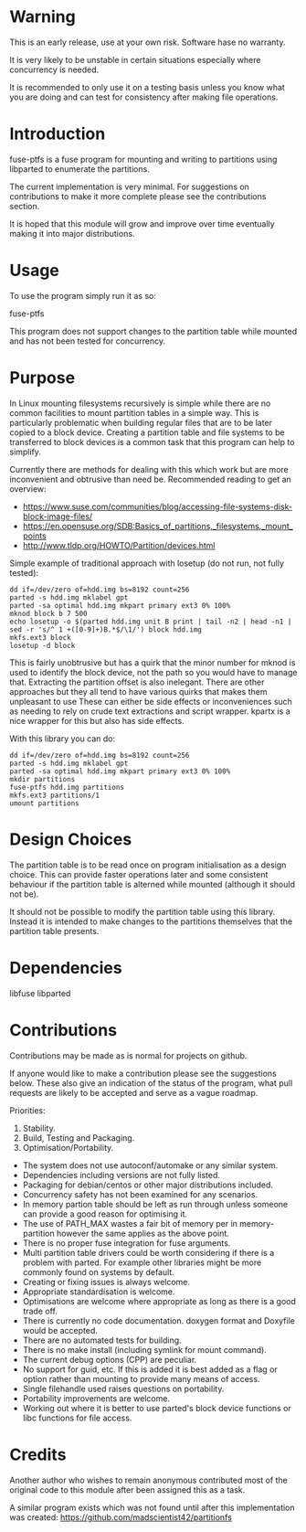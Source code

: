 Warning
=======

This is an early release, use at your own risk. Software hase no warranty.

It is very likely to be unstable in certain situations especially where concurrency is needed.

It is recommended to only use it on a testing basis unless you know what you are doing and can test for consistency after making file operations.

Introduction
============

fuse-ptfs is a fuse program for mounting and writing to partitions using libparted to enumerate the partitions.

The current implementation is very minimal. For suggestions on contributions to make it more complete please see the contributions section.

It is hoped that this module will grow and improve over time eventually making it into major distributions.

Usage
=====

To use the program simply run it as so:

fuse-ptfs <block device or file> <mount point>

This program does not support changes to the partition table while mounted and has not been tested for concurrency.

Purpose
=======

In Linux mounting filesystems recursively is simple while there are no common facilities to mount partition tables in a simple way. This is particularly problematic when building regular files that are to be later copied to a block device. Creating a partition table and file systems to be transferred to block devices is a common task that this program can help to simplify.

Currently there are methods for dealing with this which work but are more inconvenient and obtrusive than need be. Recommended reading to get an overview:

* https://www.suse.com/communities/blog/accessing-file-systems-disk-block-image-files/
* https://en.opensuse.org/SDB:Basics_of_partitions,_filesystems,_mount_points
* http://www.tldp.org/HOWTO/Partition/devices.html

Simple example of traditional approach with losetup (do not run, not fully tested):

    dd if=/dev/zero of=hdd.img bs=8192 count=256
    parted -s hdd.img mklabel gpt
    parted -sa optimal hdd.img mkpart primary ext3 0% 100%
    mknod block b 7 500
    echo losetup -o $(parted hdd.img unit B print | tail -n2 | head -n1 | sed -r 's/^ 1 +([0-9]+)B.*$/\1/') block hdd.img
    mkfs.ext3 block
    losetup -d block

This is fairly unobtrusive but has a quirk that the minor number for mknod is used to identify the block device, not the path so you would have to manage that. Extracting the partition offset is also inelegant. There are other approaches but they all tend to have various quirks that makes them unpleasant to use These can either be side effects or inconveniences such as needing to rely on crude text extractions and script wrapper. kpartx is a nice wrapper for this but also has side effects.

With this library you can do:

    dd if=/dev/zero of=hdd.img bs=8192 count=256
    parted -s hdd.img mklabel gpt
    parted -sa optimal hdd.img mkpart primary ext3 0% 100%
    mkdir partitions
    fuse-ptfs hdd.img partitions
    mkfs.ext3 partitions/1
    umount partitions

Design Choices
==============

The partition table is to be read once on program initialisation as a design choice. This can provide faster operations later and some consistent behaviour if the partition table is alterned while mounted (although it should not be).

It should not be possible to modify the partition table using this library. Instead it is intended to make changes to the partitions themselves that the partition table presents.

Dependencies
============

libfuse
libparted

Contributions
=============

Contributions may be made as is normal for projects on github.

If anyone would like to make a contribution please see the suggestions below. These also give an indication of the status of the program, what pull requests are likely to be accepted and serve as a vague roadmap.

Priorities:

1. Stability.
2. Build, Testing and Packaging.
3. Optimisation/Portability.

* The system does not use autoconf/automake or any similar system.
* Dependencies including versions are not fully listed.
* Packaging for debian/centos or other major distributions included.
* Concurrency safety has not been examined for any scenarios.
* In memory partion table should be left as run through unless someone can provide a good reason for optimising it.
* The use of PATH_MAX wastes a fair bit of memory per in memory-partition however the same applies as the above point.
* There is no proper fuse integration for fuse arguments.
* Multi partition table drivers could be worth considering if there is a problem with parted. For example other libraries might be more commonly found on systems by default.
* Creating or fixing issues is always welcome.
* Appropriate standardisation is welcome.
* Optimisations are welcome where appropriate as long as there is a good trade off.
* There is currently no code documentation. doxygen format and Doxyfile would be accepted.
* There are no automated tests for building.
* There is no make install (including symlink for mount command).
* The current debug options (CPP) are peculiar.
* No support for guid, etc. If this is added it is best added as a flag or option rather than mounting to provide many means of access.
* Single filehandle used raises questions on portability.
* Portability improvements are welcome.
* Working out where it is better to use parted's block device functions or libc functions for file access.

Credits
=======

Another author who wishes to remain anonymous contributed most of the original code to this module after been assigned this as a task.

A similar program exists which was not found until after this implementation was created:
https://github.com/madscientist42/partitionfs
